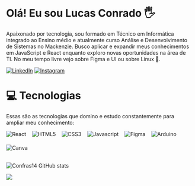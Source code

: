 # Olá! Eu sou Lucas Conrado 🖐️

Apaixonado por tecnologia, sou formado em Técnico em Informática integrado ao Ensino médio e atualmente curso Análise e Desenvolvimento de Sistemas no Mackenzie. Busco aplicar e expandir meus conhecimentos em JavaScript e React enquanto exploro novas oportunidades na área de TI. No meu tempo livre vejo sobre Figma e UI ou sobre Linux 🐧.

[![LinkedIn](https://img.shields.io/badge/LinkedIn-%230077B5.svg?logo=linkedin&logoColor=white)](https://linkedin.com/in/)
[![Instagram](https://img.shields.io/badge/Instagram-%23E4405F.svg?logo=Instagram&logoColor=white)](https://instagram.com/)

# 💻 Tecnologias
Essas são as tecnologias que domino e estudo constantemente para ampliar meu conhecimento:

<div style='display: flex; flex-wrap: wrap; gap: 16px;'>
  <img style="margin-bottom: 4px;" align='center' alt='React' src='https://img.shields.io/badge/React-20232A?style=for-the-badge&logo=react&logoColor=61DAFB'>
  <img align='center' alt='HTML5' src='https://img.shields.io/badge/HTML5-E34F26?style=for-the-badge&logo=html5&logoColor=white'>
  <img align='center' alt='CSS3' src='https://img.shields.io/badge/CSS3-1572B6?style=for-the-badge&logo=css3&logoColor=white'>
  <img align='center' alt='Javascript' src='https://img.shields.io/badge/JavaScript-F7DF1E?style=for-the-badge&logo=javascript&logoColor=black'>
  <img align='center' alt='Figma' src='https://img.shields.io/badge/Figma-F24E1E?style=for-the-badge&logo=figma&logoColor=white'>
  <img align='center' alt='Arduino' src='https://img.shields.io/badge/-Arduino-00979D?style=for-the-badge&logo=Arduino&logoColor=white'>
  <img align='center' alt='Canva' src='https://img.shields.io/badge/Canva-%2300C4CC.svg?&style=for-the-badge&logo=Canva&logoColor=white'>
</div><br>

![Confras14 GitHub stats](https://github-readme-stats.vercel.app/api?username=Confras14&bg_color=0d1117&title_color=fefefe&text_color=bbb&hide_border=false&border_color=222&show_icons=true&icon_color=00a86b)

![](https://github-readme-stats.vercel.app/api/top-langs/?username=Confras14&theme=dark&hide_border=false&include_all_commits=false&count_private=false&layout=compact&bg_color=0d1117&title_color=fefefe&text_color=bbb&show_icons=false&hide_border=false&border_color=222)

<!-- Proudly created with GPRM ( https://gprm.itsvg.in ) -->
